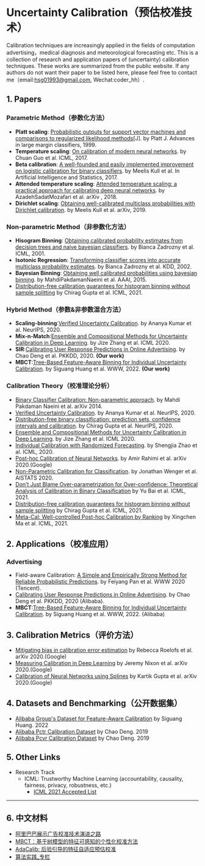 # Uncertainty Calibration（预估校准技术）
Calibration techniques are increasingly applied in the fields of computation advertising，medical diagnosis and meteorological forecasting etc. This is a collection of research and application papers of (uncertainty) calibration techniques. These works are summarized from the public website. If any authors do not want their paper to be listed here, please feel free to contact me（email:hsg01993@gmail.com, Wechat:coder_hh）.

## 1. Papers
### Parametric Method（参数化方法）
- **Platt scaling**: [Probabilistic outputs for support vector machines and comparisons to regularized likelihood methods](https://home.cs.colorado.edu/~mozer/Teaching/syllabi/6622/papers/Platt1999.pdf)[J]. by Platt J.  Advances in large margin classifiers, 1999.
- **Temperature scaling**: [On calibration of modern neural networks](http://proceedings.mlr.press/v70/guo17a.html). by Chuan Guo et al. ICML, 2017. 
- **Beta calibration**: [A well-founded and easily implemented improvement on logistic calibration for binary classifiers](http://proceedings.mlr.press/v54/kull17a.html). by Meelis Kull et al. In Artificial Intelligence and Statistics, 2017.
- **Attended temperature scaling**: [Attended temperature scaling: a practical approach for calibrating deep neural networks](https://arxiv.org/abs/1810.11586). by AzadehSadatMozafari et al. arXiv , 2018.
- **Dirichlet scaling**: [Obtaining well-calibrated multiclass probabilities with Dirichlet calibration](https://arxiv.org/abs/1910.12656). by Meelis Kull et al. arXiv, 2019.



### Non-parametric Method（非参数化方法）
- **Hisogram Binning**: [Obtaining calibrated probability estimates from decision trees and naive bayesian classifiers](http://citeseerx.ist.psu.edu/viewdoc/download?doi=10.1.1.29.3039&rep=rep1&type=pdf). by Bianca Zadrozny et al. ICML, 2001.
- **Isotonic Regression**: [Transforming classifier scores into accurate multiclass probability estimates](https://dl.acm.org/doi/abs/10.1145/775047.775151). by Bianca Zadrozny et al. KDD, 2002.
- **Bayesian Binning**: [Obtaining well calibrated probabilities using bayesian binning](https://ojs.aaai.org/index.php/AAAI/article/view/9602). by MahdiPakdamanNaeini et al. AAAI, 2015.
- [Distribution-free calibration guarantees for histogram binning without sample splitting](https://arxiv.org/pdf/2105.04656.pdf) by Chirag Gupta et al. ICML, 2021.


### Hybrid Method（参数&非参数混合方法）
- **Scaling-binning**:[Verified Uncertainty Calibration](https://arxiv.org/abs/1909.10155). by Ananya Kumar et al. NeurIPS, 2020.
- **Mix-n-Match**:[Ensemble and Compositional Methods for Uncertainty Calibration in Deep Learning](http://proceedings.mlr.press/v119/zhang20k.html). by Jize Zhang et al. ICML 2020.
- **SIR**:[Calibrating User Response Predictions in Online Advertising](http://link.zhihu.com/?target=https%3A//www.semanticscholar.org/paper/Calibrating-User-Response-Predictions-in-Online-Deng-Wang/678d93dba3003dc30fcfa2e29c93b009834dcd0a). by Chao Deng et al. PKKDD, 2020. **(Our work)**
- **MBCT**:[Tree-Based Feature-Aware Binning for Individual Uncertainty Calibration](https://arxiv.org/abs/2202.04348). by Siguang Huang et al. WWW, 2022. **(Our work)**

### Calibration Theory（校准理论分析）
- [Binary Classifier Calibration: Non-parametric approach](https://arxiv.org/abs/1401.3390). by Mahdi Pakdaman Naeini et al. arXiv 2014.
- [Verified Uncertainty Calibration](https://arxiv.org/abs/1909.10155). by Ananya Kumar et al. NeurIPS, 2020.
- [Distribution-free binary classification: prediction sets, confidence intervals and calibration](https://arxiv.org/abs/2006.10564). by Chirag Gupta et al. NeurIPS, 2020.
- [Ensemble and Compositional Methods for Uncertainty Calibration in Deep Learning](http://proceedings.mlr.press/v119/zhang20k.html). by Jize Zhang et al. ICML 2020.
- [Individual Calibration with Randomized Forecasting](http://proceedings.mlr.press/v119/zhao20e.html). by Shengjia Zhao et al. ICML, 2020.
- [Post-hoc Calibration of Neural Networks](https://arxiv.org/abs/2006.12807). by Amir Rahimi et al. arXiv 2020.(Google)
- [Non-Parametric Calibration for Classification](http://proceedings.mlr.press/v108/wenger20a.html). by Jonathan Wenger et al. AISTATS 2020.
- [Don’t Just Blame Over-parametrization for Over-confidence: Theoretical Analysis of Calibration in Binary Classification](https://arxiv.org/pdf/2102.07856.pdf) by Yu Bai et al. ICML, 2021.
- [Distribution-free calibration guarantees for histogram binning without sample splitting](https://arxiv.org/pdf/2105.04656.pdf) by Chirag Gupta et al. ICML, 2021.
- [Meta-Cal: Well-controlled Post-hoc Calibration by Ranking](https://arxiv.org/pdf/2105.04290.pdf) by Xingchen Ma et al. ICML, 2021.

## 2. Applications（校准应用）
### Advertising
- Field-aware Calibration: [A Simple and Empirically Strong Method for Reliable Probabilistic Predictions](https://dl.acm.org/doi/abs/10.1145/3366423.3380154). by Feiyang Pan et al. WWW 2020 (Tencent).
- [Calibrating User Response Predictions in Online Advertising](http://link.zhihu.com/?target=https%3A//www.semanticscholar.org/paper/Calibrating-User-Response-Predictions-in-Online-Deng-Wang/678d93dba3003dc30fcfa2e29c93b009834dcd0a). by Chao Deng et al. PKKDD, 2020 (Alibaba).
- **MBCT**:[Tree-Based Feature-Aware Binning for Individual Uncertainty Calibration](https://arxiv.org/abs/2202.04348). by Siguang Huang et al. WWW, 2022. (Alibaba)
### 

## 3. Calibration Metrics（评价方法）
- [Mitigating bias in calibration error estimation](https://arxiv.org/abs/2012.08668) by Rebecca Roelofs et al. arXiv 2020.(Google)
- [Measuring Calibration in Deep Learning](https://openaccess.thecvf.com/content_CVPRW_2019/papers/Uncertainty%20and%20Robustness%20in%20Deep%20Visual%20Learning/Nixon_Measuring_Calibration_in_Deep_Learning_CVPRW_2019_paper.pdf) by Jeremy Nixon et al. arXiv 2020.(Google)
- [Calibration of Neural Networks using Splines](https://arxiv.org/abs/2006.12800) by Kartik Gupta et al. arXiv 2020.(Google)

## 4. Datasets and Benchmarking（公开数据集）
- [Alibaba Group's Dataset for Feature-Aware Calibration](https://github.com/huangsg1/Tree-Based-Feature-Aware-Binning-for-Individual-Uncertainty-Calibration) by Siguang Huang. 2022
- [Alibaba Pctr Calibration Dataset](https://tianchi.aliyun.com/dataset/dataDetail?dataId=40792) by Chao Deng. 2019
- [Alibaba Pcvr Calibration Dataset](https://tianchi.aliyun.com/dataset/dataDetail?dataId=40796) by Chao Deng. 2019

## 5. Other Links
- Research Track
  - ICML: Trustworthy Machine Learning (accountability, causality, fairness, privacy, robustness, etc.)
    - [ICML 2021 Accepted List](https://icml.cc/Conferences/2021/AcceptedPapersInitial)
 
---
## 6. 中文材料
- [阿里巴巴展示广告校准技术演进之路](https://zhuanlan.zhihu.com/p/398235467)
- [MBCT：基于树模型的特征可感知的个性化校准方法](https://zhuanlan.zhihu.com/p/516779767)
- [AdaCalib: 后验引导的特征自适应预估校准](https://zhuanlan.zhihu.com/p/520272718)
- [算法实践_专栏](https://www.zhihu.com/column/c_1514240377606926336)
